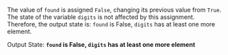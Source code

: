 The value of `found` is assigned `False`, changing its previous value from `True`. The state of the variable `digits` is not affected by this assignment. Therefore, the output state is: `found` is False, `digits` has at least one more element.

Output State: **`found` is False, `digits` has at least one more element**
